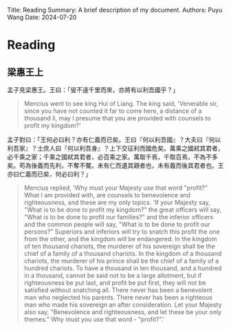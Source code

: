 Title:   Reading
Summary: A brief description of my document.
Authors: Puyu Wang
Date:    2024-07-20

# Reading 
## 梁惠王上

孟子見梁惠王。王曰：「叟不遠千里而來，亦將有以利吾國乎？」  

<blockquote>

Mencius went to see king Hui of Liang. The king said, 'Venerable sir, since you have not counted it far to come here, a distance of a thousand li, may I presume that you are provided with counsels to profit my kingdom?'  

</blockquote> 

孟子對曰：「王何必曰利？亦有仁義而已矣。王曰『何以利吾國』？大夫曰『何以利吾家』？士庶人曰『何以利吾身』？上下交征利而國危矣。萬乘之國弒其君者，必千乘之家；千乘之國弒其君者，必百乘之家。萬取千焉，千取百焉，不為不多矣。苟為後義而先利，不奪不饜。未有仁而遺其親者也，未有義而後其君者也。王亦曰仁義而已矣，何必曰利？」    

> Mencius replied, 'Why must your Majesty use that word "profit?" What I am provided with, are counsels to benevolence and righteousness, and these are my only topics. 'If your Majesty say, "What is to be done to profit my kingdom?" the great officers will say, "What is to be done to profit our families?" and the inferior officers and the common people will say, "What is to be done to profit our persons?" Superiors and inferiors will try to snatch this profit the one from the other, and the kingdom will be endangered. In the kingdom of ten thousand chariots, the murderer of his sovereign shall be the chief of a family of a thousand chariots. In the kingdom of a thousand chariots, the murderer of his prince shall be the chief of a family of a hundred chariots. To have a thousand in ten thousand, and a hundred in a thousand, cannot be said not to be a large allotment, but if righteousness be put last, and profit be put first, they will not be satisfied without snatching all. There never has been a benevolent man who neglected his parents. There never has been a righteous man who made his sovereign an after consideration. Let your Majesty also say, "Benevolence and righteousness, and let these be your only themes." Why must you use that word - "profit?".'  
